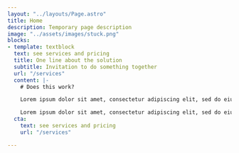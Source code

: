```yaml
---
layout: "../layouts/Page.astro"
title: Home
description: Temporary page description
image: "../assets/images/stuck.png"
blocks:
- template: textblock
  text: see services and pricing
  title: One line about the solution
  subtitle: Invitation to do something together
  url: "/services"
  content: |-
    # Does this work?

    Lorem ipsum dolor sit amet, consectetur adipiscing elit, sed do eiusmod tempor incididunt ut labore et dolore.

    Lorem ipsum dolor sit amet, consectetur adipiscing elit, sed do eiusmod tempor incididunt ut labore et dolore.
  cta:
    text: see services and pricing
    url: "/services"

---
```

